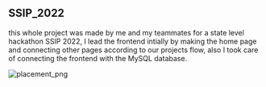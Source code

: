 ## SSIP_2022
this whole project was made by me and my teammates for a state level hackathon SSIP 2022, I lead the frontend intially by making the home page and connecting other pages according to our projects flow, also I took care of connecting the frontend with the MySQL database.
</br>

![placement_png](https://github.com/user-attachments/assets/33125fd0-9ba1-45e6-8f45-f6e961e472e8)
